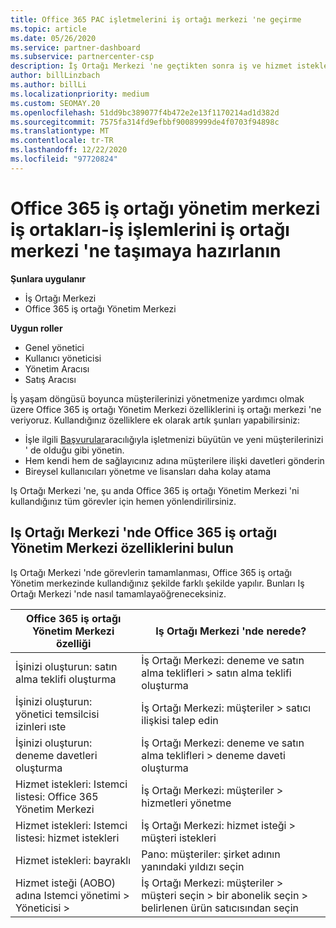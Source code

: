 ```yaml
---
title: Office 365 PAC işletmelerini iş ortağı merkezi 'ne geçirme
ms.topic: article
ms.date: 05/26/2020
ms.service: partner-dashboard
ms.subservice: partnercenter-csp
description: İş Ortağı Merkezi 'ne geçtikten sonra iş ve hizmet isteklerinizi oluşturma gibi Common Office 365 Iş ortağı Yönetim Merkezi (PAC) özelliklerini bulun.
author: billLinzbach
ms.author: billLi
ms.localizationpriority: medium
ms.custom: SEOMAY.20
ms.openlocfilehash: 51dd9bc389077f4b472e2e13f1170214ad1d382d
ms.sourcegitcommit: 7575fa314fd9efbbf90089999de4f0703f94898c
ms.translationtype: MT
ms.contentlocale: tr-TR
ms.lasthandoff: 12/22/2020
ms.locfileid: "97720824"
---
```

# <a name="office-365-partner-admin-center-partners---get-ready-to-move-business-operations-to-partner-center"></a>Office 365 iş ortağı yönetim merkezi iş ortakları-iş işlemlerini iş ortağı merkezi 'ne taşımaya hazırlanın

**Şunlara uygulanır** 

- İş Ortağı Merkezi
- Office 365 iş ortağı Yönetim Merkezi

**Uygun roller**

- Genel yönetici
- Kullanıcı yöneticisi
- Yönetim Aracısı
- Satış Aracısı

İş yaşam döngüsü boyunca müşterilerinizi yönetmenize yardımcı olmak üzere Office 365 iş ortağı Yönetim Merkezi özelliklerini iş ortağı merkezi 'ne veriyoruz. Kullandığınız özelliklere ek olarak artık şunları yapabilirsiniz:

- İşle ilgili [Başvurular](referrals.md)aracılığıyla işletmenizi büyütün ve yeni müşterilerinizi ' de olduğu gibi yönetin.
- Hem kendi hem de sağlayıcınız adına müşterilere ilişki davetleri gönderin
- Bireysel kullanıcıları yönetme ve lisansları daha kolay atama

Iş Ortağı Merkezi 'ne, şu anda Office 365 iş ortağı Yönetim Merkezi 'ni kullandığınız tüm görevler için hemen yönlendirilirsiniz.

## <a name="find-office-365-partner-admin-center-features-in-partner-center"></a>Iş Ortağı Merkezi 'nde Office 365 iş ortağı Yönetim Merkezi özelliklerini bulun

Iş Ortağı Merkezi 'nde görevlerin tamamlanması, Office 365 iş ortağı Yönetim merkezinde kullandığınız şekilde farklı şekilde yapılır. Bunları Iş Ortağı Merkezi 'nde nasıl tamamlayaöğreneceksiniz.

| Office 365 iş ortağı Yönetim Merkezi özelliği                       | Iş Ortağı Merkezi 'nde nerede? | 
|   -----------------------------------------------  | -------------- |
| İşinizi oluşturun: satın alma teklifi oluşturma | İş Ortağı Merkezi: deneme ve satın alma teklifleri > satın alma teklifi oluşturma |
| İşinizi oluşturun: yönetici temsilcisi izinleri ıste | İş Ortağı Merkezi: müşteriler > satıcı ilişkisi talep edin |
| İşinizi oluşturun: deneme davetleri oluşturma | İş Ortağı Merkezi: deneme ve satın alma teklifleri > deneme daveti oluşturma |
| Hizmet istekleri: Istemci listesi: Office 365 Yönetim Merkezi | İş Ortağı Merkezi: müşteriler > hizmetleri yönetme |
| Hizmet istekleri: Istemci listesi: hizmet istekleri | İş Ortağı Merkezi: hizmet isteği > müşteri istekleri |
| Hizmet istekleri: bayraklı | Pano: müşteriler: şirket adının yanındaki yıldızı seçin |
| Hizmet isteği (AOBO) adına Istemci yönetimi > Yöneticisi > | İş Ortağı Merkezi: müşteriler > müşteri seçin > bir abonelik seçin > belirlenen ürün satıcısından seçin |

